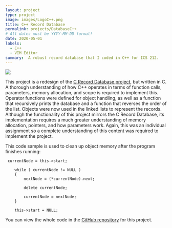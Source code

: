 ```yaml
---
layout: project
type: project
image: images/LogoC++.png
title: C++ Record Database
permalink: projects/DatabaseC++
# All dates must be YYYY-MM-DD format!
date: 2020-05-01
labels:
  - C++
  - VIM Editor
summary:  A robust record database that I coded in C++ for ICS 212.
---
```


<img class="ui image" src="{{ site.baseurl }}/images/Project2UI.png">

This project is a redesign of the [C Record Database project](https://robert-lemon-uhm.github.io/projects/DatabaseC), but written in C.  A thorough understanding of how C++ operates in terms of function calls, parameters, memory allocation, and scope is required to implement this.  Operator functions were defined for object handling, as well as a function that recursively prints the database and a function that reverses the order of the list.  Objects were now used in the linked lists to represent the records.  Although the functionality of this project mirrors the C Record Database, its implementation requires a much greater understanding of memory allocation, pointers, and how parameters work. Again, this was an individual assignment so a complete understanding of this content was required to implement the project.

This code sample is used to clean up object memory after the program finishes running:
```
 currentNode = this->start;

    while ( currentNode != NULL )
    {
        nextNode = (*currentNode).next;

        delete currentNode;

        currentNode = nextNode;
    }

    this->start = NULL;
```

You can view the whole code in the [GitHub repository](https://github.com/robert-lemon-uhm/CppRecordDatabase) for this project.

